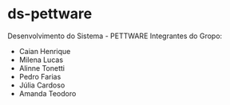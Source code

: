 # ds-pettware
Desenvolvimento do Sistema - PETTWARE
Integrantes do Gropo:
- Caian Henrique
- Milena Lucas
- Alinne Tonetti
- Pedro Farias
- Júlia Cardoso
- Amanda Teodoro
